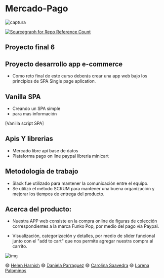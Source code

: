 # Mercado-Pago

![captura](https://user-images.githubusercontent.com/32281399/37920539-7f9a0ce4-30fd-11e8-9ee5-44d9ba75063f.png)


[![Sourcegraph for Repo Reference Count](https://img.shields.io/badge/Release%20Date-February-brightgreen.svg?style=flat-square)]()

## Proyecto final 6
## Proyecto desarrollo app e-commerce

* Como reto final de este curso deberás crear una app web bajo los principios de SPA Single page aplication.

## Vanilla SPA

- Creando un SPA simple
- para mas información


[Vanilla script SPA]

## Apis Y librerias
- Mercado libre api base de datos
- Plataforma pago on line paypal libreria minicart


## Metodología de trabajo

* Slack fue utilizado para mantener la comunicación entre el equipo.
* Se utilizó el método SCRUM para mantener una buena organización y mejorar los tiempos de entrega del producto.


## Acerca del producto:

* Nuestra APP web consiste en la compra online de figuras de colección correspondientes a la marca Funko Pop, por medio del pago vía Paypal.

* Visualización, categorización y detalles, por medio de slider funcional junto con el "add to cart" que nos permite agregar nuestra compra al carrito.

![img](images/readme-img.png)

:smile: [Helen Harnish](https://github.com/HelenHarnish)
:smile: [Daniela Parraguez](https://github.com/daniparraguez)
:smile: [Carolina Saavedra](https://github.com/saahub)
:smile: [Lorena Palominos](https://github.com/lpalominosf)
